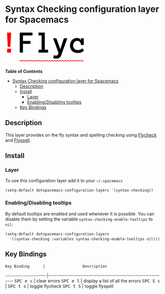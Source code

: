 # Syntax Checking configuration layer for Spacemacs

![logo](img/flycheck.png)

<!-- markdown-toc start - Don't edit this section. Run M-x markdown-toc/generate-toc again -->
**Table of Contents**

- [Syntax Checking configuration layer for Spacemacs](#syntax-checking-configuration-layer-for-spacemacs)
    - [Description](#description)
    - [Install](#install)
        - [Layer](#layer)
        - [Enabling/Disabling tooltips](#enablingdisabling-tooltips)
    - [Key Bindings](#key-bindings)

<!-- markdown-toc end -->

## Description

This layer provides on the fly syntax and spelling checking using
[Flycheck][] and [Flyspell][].

## Install

### Layer

To use this configuration layer add it to your `~/.spacemacs`

```elisp
(setq-default dotspacemacs-configuration-layers '(syntax-checking))
```

### Enabling/Disabling tooltips

By default tooltips are enabled and used whenever it is possible.
You can disable them by setting the variable `syntax-checking-enable-tooltips`
to `nil`:

```elisp
(setq-default dotspacemacs-configuration-layers
  '((syntax-checking :variables syntax-checking-enable-tooltips nil)))
```


## Key Bindings

    Key Binding      |                 Description
---------------------|------------------------------------------------------------
<kbd>SPC e c</kbd>   | clear errors
<kbd>SPC e l</kbd>   | display a list of all the errors
<kbd>SPC S c</kbd>   | 
<kbd>SPC t s</kbd>   | toggle flycheck
<kbd>SPC t S</kbd>   | toggle flyspell

[Flycheck]: http://www.flycheck.org/
[Flyspell]: http://www-sop.inria.fr/members/Manuel.Serrano/flyspell/flyspell.html
